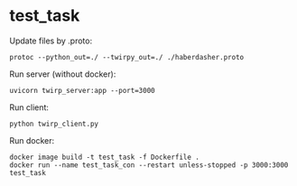 # test_task


Update files by .proto:
```
protoc --python_out=./ --twirpy_out=./ ./haberdasher.proto
```

Run server (without docker):
```
uvicorn twirp_server:app --port=3000
```

Run client:
```
python twirp_client.py
```

Run docker:
```
docker image build -t test_task -f Dockerfile . 
docker run --name test_task_con --restart unless-stopped -p 3000:3000 test_task
```
